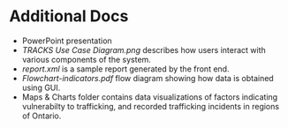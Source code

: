 
# Additional Docs

- PowerPoint presentation
- *TRACKS Use Case Diagram.png* describes how users interact with various components of the system.
- *report.xml* is a sample report generated by the front end.
- *Flowchart-indicators.pdf* flow diagram showing how data is obtained using GUI.
- Maps & Charts folder contains data visualizations of factors indicating vulnerabilty to trafficking, and recorded trafficking incidents in regions of Ontario.

